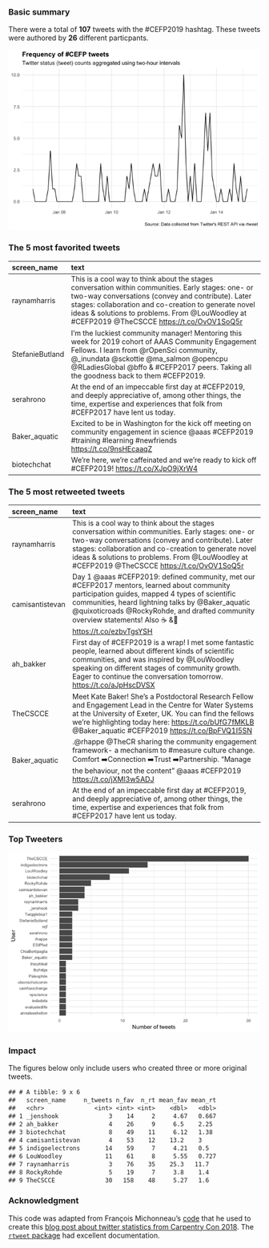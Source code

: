 ### Basic summary

There were a total of **107** tweets with the \#CEFP2019 hashtag. These
tweets were authored by **26** different particpants.

![](rtweets_CEFP2019_figs/tweet_timeline-1.png)

### The 5 most favorited tweets

<table>
<thead>
<tr class="header">
<th style="text-align: left;">screen_name</th>
<th style="text-align: left;">text</th>
</tr>
</thead>
<tbody>
<tr class="odd">
<td style="text-align: left;">raynamharris</td>
<td style="text-align: left;">This is a cool way to think about the stages conversation within communities. Early stages: one- or two-way conversations (convey and contribute). Later stages: collaboration and co-creation to generate novel ideas &amp; solutions to problems. From <span class="citation" data-cites="LouWoodley">@LouWoodley</span> at #CEFP2019 <span class="citation" data-cites="TheCSCCE">@TheCSCCE</span> <a href="https://t.co/OvOV1SoQ5r" class="uri">https://t.co/OvOV1SoQ5r</a></td>
</tr>
<tr class="even">
<td style="text-align: left;">StefanieButland</td>
<td style="text-align: left;">I’m the luckiest community manager! Mentoring this week for 2019 cohort of AAAS Community Engagement Fellows. I learn from <span class="citation" data-cites="rOpenSci">@rOpenSci</span> community, <span class="citation" data-cites="_inundata">@_inundata</span> <span class="citation" data-cites="sckottie">@sckottie</span> <span class="citation" data-cites="ma_salmon">@ma_salmon</span> <span class="citation" data-cites="opencpu">@opencpu</span> <span class="citation" data-cites="RLadiesGlobal">@RLadiesGlobal</span> <span class="citation" data-cites="bffo">@bffo</span> &amp; #CEFP2017 peers. Taking all the goodness back to them #CEFP2019.</td>
</tr>
<tr class="odd">
<td style="text-align: left;">serahrono</td>
<td style="text-align: left;">At the end of an impeccable first day at #CEFP2019, and deeply appreciative of, among other things, the time, expertise and experiences that folk from #CEFP2017 have lent us today.</td>
</tr>
<tr class="even">
<td style="text-align: left;">Baker_aquatic</td>
<td style="text-align: left;">Excited to be in Washington for the kick off meeting on community engagement in science <span class="citation" data-cites="aaas">@aaas</span> #CEFP2019 #training #learning #newfriends <a href="https://t.co/9nsHEcaaqZ" class="uri">https://t.co/9nsHEcaaqZ</a></td>
</tr>
<tr class="odd">
<td style="text-align: left;">biotechchat</td>
<td style="text-align: left;">We’re here, we’re caffeinated and we’re ready to kick off #CEFP2019! <a href="https://t.co/XJpO9jXrW4" class="uri">https://t.co/XJpO9jXrW4</a></td>
</tr>
</tbody>
</table>

### The 5 most retweeted tweets

<table>
<thead>
<tr class="header">
<th style="text-align: left;">screen_name</th>
<th style="text-align: left;">text</th>
</tr>
</thead>
<tbody>
<tr class="odd">
<td style="text-align: left;">raynamharris</td>
<td style="text-align: left;">This is a cool way to think about the stages conversation within communities. Early stages: one- or two-way conversations (convey and contribute). Later stages: collaboration and co-creation to generate novel ideas &amp; solutions to problems. From <span class="citation" data-cites="LouWoodley">@LouWoodley</span> at #CEFP2019 <span class="citation" data-cites="TheCSCCE">@TheCSCCE</span> <a href="https://t.co/OvOV1SoQ5r" class="uri">https://t.co/OvOV1SoQ5r</a></td>
</tr>
<tr class="even">
<td style="text-align: left;">camisantistevan</td>
<td style="text-align: left;">Day 1 <span class="citation" data-cites="aaas">@aaas</span> #CEFP2019: defined community, met our #CEFP2017 mentors, learned about community participation guides, mapped 4 types of scientific communities, heard lightning talks by <span class="citation" data-cites="Baker_aquatic">@Baker_aquatic</span> <span class="citation" data-cites="quixoticroads">@quixoticroads</span> <span class="citation" data-cites="RockyRohde">@RockyRohde</span>, and drafted community overview statements! Also ☕ &amp;🍕 <a href="https://t.co/ezbvTgsYSH" class="uri">https://t.co/ezbvTgsYSH</a></td>
</tr>
<tr class="odd">
<td style="text-align: left;">ah_bakker</td>
<td style="text-align: left;">First day of #CEFP2019 is a wrap! I met some fantastic people, learned about different kinds of scientific communities, and was inspired by <span class="citation" data-cites="LouWoodley">@LouWoodley</span> speaking on different stages of community growth. Eager to continue the conversation tomorrow. <a href="https://t.co/aJpHscDVSX" class="uri">https://t.co/aJpHscDVSX</a></td>
</tr>
<tr class="even">
<td style="text-align: left;">TheCSCCE</td>
<td style="text-align: left;">Meet Kate Baker! She’s a Postdoctoral Research Fellow and Engagement Lead in the Centre for Water Systems at the University of Exeter, UK. You can find the fellows we’re highlighting today here: <a href="https://t.co/bUfG7fMKLB" class="uri">https://t.co/bUfG7fMKLB</a> <span class="citation" data-cites="Baker_aquatic">@Baker_aquatic</span> #CEFP2019 <a href="https://t.co/BpFVQ1I5SN" class="uri">https://t.co/BpFVQ1I5SN</a></td>
</tr>
<tr class="odd">
<td style="text-align: left;">Baker_aquatic</td>
<td style="text-align: left;">.@rhappe <span class="citation" data-cites="TheCR">@TheCR</span> sharing the community engagement framework- a mechanism to #measure culture change. Comfort ➡️Connection ➡️Trust ➡️Partnership. “Manage the behaviour, not the content” <span class="citation" data-cites="aaas">@aaas</span> #CEFP2019 <a href="https://t.co/jXMl3w5ADJ" class="uri">https://t.co/jXMl3w5ADJ</a></td>
</tr>
<tr class="even">
<td style="text-align: left;">serahrono</td>
<td style="text-align: left;">At the end of an impeccable first day at #CEFP2019, and deeply appreciative of, among other things, the time, expertise and experiences that folk from #CEFP2017 have lent us today.</td>
</tr>
</tbody>
</table>

### Top Tweeters

![](rtweets_CEFP2019_figs/topusers-1.png)

### Impact

The figures below only include users who created three or more original
tweets.

    ## # A tibble: 9 x 6
    ##   screen_name     n_tweets n_fav  n_rt mean_fav mean_rt
    ##   <chr>              <int> <int> <int>    <dbl>   <dbl>
    ## 1 _jenshook              3    14     2     4.67   0.667
    ## 2 ah_bakker              4    26     9     6.5    2.25 
    ## 3 biotechchat            8    49    11     6.12   1.38 
    ## 4 camisantistevan        4    53    12    13.2    3    
    ## 5 indigoelectrons       14    59     7     4.21   0.5  
    ## 6 LouWoodley            11    61     8     5.55   0.727
    ## 7 raynamharris           3    76    35    25.3   11.7  
    ## 8 RockyRohde             5    19     7     3.8    1.4  
    ## 9 TheCSCCE              30   158    48     5.27   1.6

### Acknowledgment

This code was adapted from François Michonneau’s
[code](https://github.com/fmichonneau/2018-carpentrycon-tweets/blob/master/index.Rmd)
that he used to create this [blog post about twitter statistics from
Carpentry Con
2018](https://carpentries.org/2018/06/carpentrycon-tweets). The
[`rtweet` package](https://rtweet.info/) had excellent documentation.
